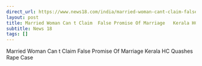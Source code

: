 ```yaml
---
direct_url: https://www.news18.com/india/married-woman-cant-claim-false-promise-of-marriage-kerala-hc-quashes-rape-case-9248082.html
layout: post
title: Married Woman Can t Claim  False Promise Of Marriage   Kerala HC Quashes Rape Case
subtitle: News 18
tags: []
---
```


Married Woman Can t Claim  False Promise Of Marriage   Kerala HC Quashes Rape Case
